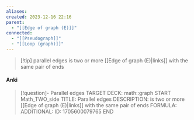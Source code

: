 ```yaml
---
aliases: 
created: 2023-12-16 22:16
parent:
  - "[[Edge of graph (E)]]"
connected:
  - "[[Pseudograph]]"
  - "[[Loop (graph)]]"
---
```


> [!tip] parallel edges
is two or more [[Edge of graph (E)|links]]  with the same pair of ends

#### Anki
> [!question]- Parallel edges
TARGET DECK: math::graph
START
Math_TWO_side
TITLE: Parallel edges
DESCRIPTION: is two or more [[Edge of graph (E)|links]]  with the same pair of ends
FORMULA: 
ADDITIONAL:
ID: 1705600079765
END












